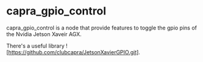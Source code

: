 # capra_gpio_control

capra_gpio_control is a node that provide features to toggle the gpio pins of the Nvidia Jetson Xaveir AGX. 

There's a useful library ! [https://github.com/clubcapra/JetsonXavierGPIO.git].


